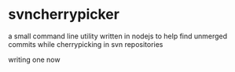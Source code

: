 # svncherrypicker
a small command line utility written in nodejs to help find unmerged commits while cherrypicking in svn repositories

writing one now
